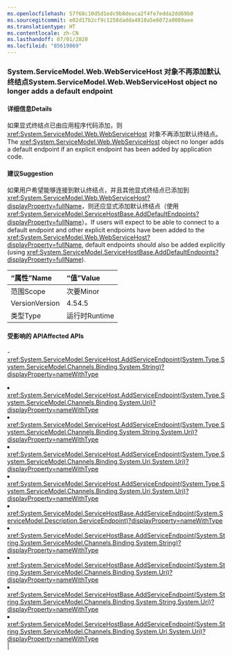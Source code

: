 ```yaml
---
ms.openlocfilehash: 57f68c10d5d1edc9b8deaca2f4fe7edda2dd69b0
ms.sourcegitcommit: e02d17b2cf9c1258dadda4810a5e6072a0089aee
ms.translationtype: HT
ms.contentlocale: zh-CN
ms.lasthandoff: 07/01/2020
ms.locfileid: "85619869"
---
```

### <a name="systemservicemodelwebwebservicehost-object-no-longer-adds-a-default-endpoint"></a><span data-ttu-id="09474-101">System.ServiceModel.Web.WebServiceHost 对象不再添加默认终结点</span><span class="sxs-lookup"><span data-stu-id="09474-101">System.ServiceModel.Web.WebServiceHost object no longer adds a default endpoint</span></span>

#### <a name="details"></a><span data-ttu-id="09474-102">详细信息</span><span class="sxs-lookup"><span data-stu-id="09474-102">Details</span></span>

<span data-ttu-id="09474-103">如果显式终结点已由应用程序代码添加，则 <xref:System.ServiceModel.Web.WebServiceHost> 对象不再添加默认终结点。</span><span class="sxs-lookup"><span data-stu-id="09474-103">The <xref:System.ServiceModel.Web.WebServiceHost> object no longer adds a default endpoint if an explicit endpoint has been added by application code.</span></span>

#### <a name="suggestion"></a><span data-ttu-id="09474-104">建议</span><span class="sxs-lookup"><span data-stu-id="09474-104">Suggestion</span></span>

<span data-ttu-id="09474-105">如果用户希望能够连接到默认终结点，并且其他显式终结点已添加到 <xref:System.ServiceModel.Web.WebServiceHost?displayProperty=fullName>，则还应显式添加默认终结点（使用 <xref:System.ServiceModel.ServiceHostBase.AddDefaultEndpoints?displayProperty=fullName>）。</span><span class="sxs-lookup"><span data-stu-id="09474-105">If users will expect to be able to connect to a default endpoint and other explicit endpoints have been added to the <xref:System.ServiceModel.Web.WebServiceHost?displayProperty=fullName>, default endpoints should also be added explicitly (using <xref:System.ServiceModel.ServiceHostBase.AddDefaultEndpoints?displayProperty=fullName>).</span></span>

| <span data-ttu-id="09474-106">“属性”</span><span class="sxs-lookup"><span data-stu-id="09474-106">Name</span></span>    | <span data-ttu-id="09474-107">“值”</span><span class="sxs-lookup"><span data-stu-id="09474-107">Value</span></span>       |
|:--------|:------------|
| <span data-ttu-id="09474-108">范围</span><span class="sxs-lookup"><span data-stu-id="09474-108">Scope</span></span>   |<span data-ttu-id="09474-109">次要</span><span class="sxs-lookup"><span data-stu-id="09474-109">Minor</span></span>|
|<span data-ttu-id="09474-110">Version</span><span class="sxs-lookup"><span data-stu-id="09474-110">Version</span></span>|<span data-ttu-id="09474-111">4.5</span><span class="sxs-lookup"><span data-stu-id="09474-111">4.5</span></span>|
|<span data-ttu-id="09474-112">类型</span><span class="sxs-lookup"><span data-stu-id="09474-112">Type</span></span>|<span data-ttu-id="09474-113">运行时</span><span class="sxs-lookup"><span data-stu-id="09474-113">Runtime</span></span>

#### <a name="affected-apis"></a><span data-ttu-id="09474-114">受影响的 API</span><span class="sxs-lookup"><span data-stu-id="09474-114">Affected APIs</span></span>

-<xref:System.ServiceModel.ServiceHost.AddServiceEndpoint(System.Type,System.ServiceModel.Channels.Binding,System.String)?displayProperty=nameWithType></li><li><xref:System.ServiceModel.ServiceHost.AddServiceEndpoint(System.Type,System.ServiceModel.Channels.Binding,System.Uri)?displayProperty=nameWithType></li><li><xref:System.ServiceModel.ServiceHost.AddServiceEndpoint(System.Type,System.ServiceModel.Channels.Binding,System.String,System.Uri)?displayProperty=nameWithType></li><li><xref:System.ServiceModel.ServiceHost.AddServiceEndpoint(System.Type,System.ServiceModel.Channels.Binding,System.Uri,System.Uri)?displayProperty=nameWithType></li><li><xref:System.ServiceModel.ServiceHost.AddServiceEndpoint(System.Type,System.ServiceModel.Channels.Binding,System.Uri,System.Uri)?displayProperty=nameWithType></li><li><xref:System.ServiceModel.ServiceHostBase.AddServiceEndpoint(System.ServiceModel.Description.ServiceEndpoint)?displayProperty=nameWithType></li><li><xref:System.ServiceModel.ServiceHostBase.AddServiceEndpoint(System.String,System.ServiceModel.Channels.Binding,System.String)?displayProperty=nameWithType></li><li><xref:System.ServiceModel.ServiceHostBase.AddServiceEndpoint(System.String,System.ServiceModel.Channels.Binding,System.Uri)?displayProperty=nameWithType></li><li><xref:System.ServiceModel.ServiceHostBase.AddServiceEndpoint(System.String,System.ServiceModel.Channels.Binding,System.String,System.Uri)?displayProperty=nameWithType></li><li><xref:System.ServiceModel.ServiceHostBase.AddServiceEndpoint(System.String,System.ServiceModel.Channels.Binding,System.Uri,System.Uri)?displayProperty=nameWithType></li></ul>|
